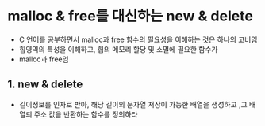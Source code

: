 # malloc & free를 대신하는 new & delete

- C 언어를 공부하면서 malloc과 free 함수의 필요성을 이해하는 것은 하나의 고비임
- 힙영역의 특성을 이해하고, 힙의 메모리 할당 및 소멸에 필요한 함수가 
- malloc과 free임 

## 1. new & delete 
- 길이정보를 인자로 받아, 해당 길이의 문자열 저장이 가능한 배열을 생성하고 ,그 배열릐 주소 값을 반환하는 함수를 정의하라

```sh

```
